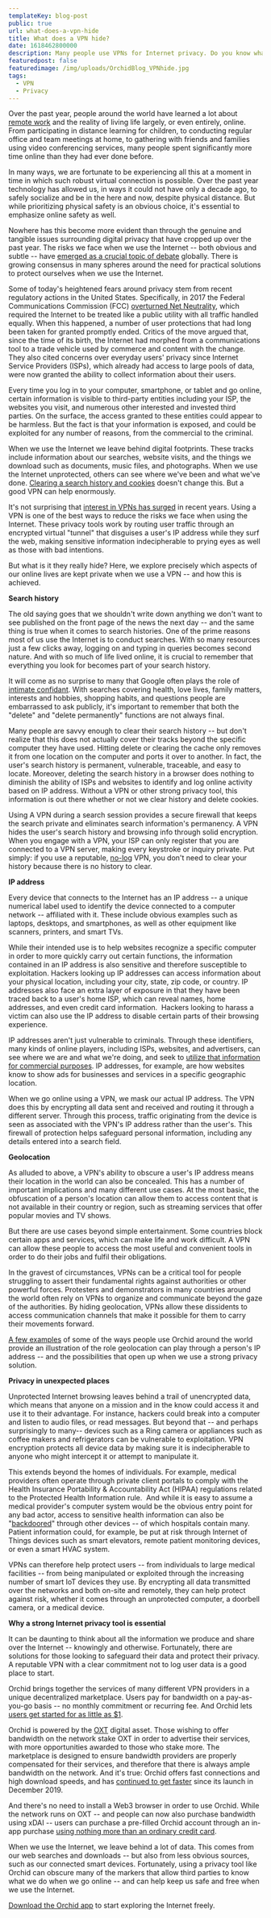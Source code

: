 ```yaml
---
templateKey: blog-post
public: true
url: what-does-a-vpn-hide
title: What does a VPN hide?
date: 1618462800000
description: Many people use VPNs for Internet privacy. Do you know what they truly hide?
featuredpost: false
featuredimage: /img/uploads/OrchidBlog_VPNhide.jpg
tags:
  - VPN
  - Privacy
---
```

Over the past year, people around the world have learned a lot about [remote work](https://blog.orchid.com/tips-for-protecting-your-privacy-while-working-from-home/) and the reality of living life largely, or even entirely, online. From participating in distance learning for children, to conducting regular office and team meetings at home, to gathering with friends and families using video conferencing services, many people spent significantly more time online than they had ever done before.

In many ways, we are fortunate to be experiencing all this at a moment in time in which such robust virtual connection is possible. Over the past year technology has allowed us, in ways it could not have only a decade ago, to safely socialize and be in the here and now, despite physical distance. But while prioritizing physical safety is an obvious choice, it's essential to emphasize online safety as well.

Nowhere has this become more evident than through the genuine and tangible issues surrounding digital privacy that have cropped up over the past year. The risks we face when we use the Internet -- both obvious and subtle -- have [emerged as a crucial topic of debate](https://www.pewresearch.org/fact-tank/2020/05/04/how-americans-see-digital-privacy-issues-amid-the-covid-19-outbreak/) globally. There is growing consensus in many spheres around the need for practical solutions to protect ourselves when we use the Internet.

Some of today's heightened fears around privacy stem from recent regulatory actions in the United States. Specifically, in 2017 the Federal Communications Commission (FCC) [overturned Net Neutrality](https://www.nytimes.com/2017/12/14/technology/net-neutrality-repeal-vote.html), which required the Internet to be treated like a public utility with all traffic handled equally. When this happened, a number of user protections that had long been taken for granted promptly ended. Critics of the move argued that, since the time of its birth, the Internet had morphed from a communications tool to a trade vehicle used by commerce and content with the change. They also cited concerns over everyday users' privacy since Internet Service Providers (ISPs), which already had access to large pools of data, were now granted the ability to collect information about their users.

Every time you log in to your computer, smartphone, or tablet and go online, certain information is visible to third-party entities including your ISP, the websites you visit, and numerous other interested and invested third parties. On the surface, the access granted to these entities could appear to be harmless. But the fact is that your information is exposed, and could be exploited for any number of reasons, from the commercial to the criminal.

When we use the Internet we leave behind digital footprints. These tracks include information about our searches, website visits, and the things we download such as documents, music files, and photographs. When we use the Internet unprotected, others can see where we've been and what we've done. [Clearing a search history and cookies](https://blog.orchid.com/how-to-completely-clear-your-web-browsing-history/) doesn't change this. But a good VPN can help enormously.

It's not surprising that [interest in VPNs has surged](https://blog.orchid.com/what-the-global-vpn-markets-explosive-growth-means-for-orchid/) in recent years. Using a VPN is one of the best ways to reduce the risks we face when using the Internet. These privacy tools work by routing user traffic through an encrypted virtual "tunnel" that disguises a user's IP address while they surf the web, making sensitive information indecipherable to prying eyes as well as those with bad intentions.

But what is it they really hide? Here, we explore precisely which aspects of our online lives are kept private when we use a VPN -- and how this is achieved.

**Search history**

The old saying goes that we shouldn't write down anything we don't want to see published on the front page of the news the next day -- and the same thing is true when it comes to search histories. One of the prime reasons most of us use the Internet is to conduct searches. With so many resources just a few clicks away, logging on and typing in queries becomes second nature. And with so much of life lived online, it is crucial to remember that everything you look for becomes part of your search history.

It will come as no surprise to many that Google often plays the role of [intimate confidant](https://visme.co/blog/revealing-google-search-trends/). With searches covering health, love lives, family matters, interests and hobbies, shopping habits, and questions people are embarrassed to ask publicly, it's important to remember that both the "delete" and "delete permanently" functions are not always final.

Many people are savvy enough to clear their search history -- but don't realize that this does not actually cover their tracks beyond the specific computer they have used. Hitting delete or clearing the cache only removes it from one location on the computer and ports it over to another. In fact, the user's search history is permanent, vulnerable, traceable, and easy to locate. Moreover, deleting the search history in a browser does nothing to diminish the ability of ISPs and websites to identify and log online activity based on IP address. Without a VPN or other strong privacy tool, this information is out there whether or not we clear history and delete cookies.

Using A VPN during a search session provides a secure firewall that keeps the search private and eliminates search information's permanency. A VPN hides the user's search history and browsing info through solid encryption. When you engage with a VPN, your ISP can only register that you are connected to a VPN server, making every keystroke or inquiry private. Put simply: if you use a reputable, [no-log](https://www.howtogeek.com/717096/what-is-a-no-log-vpn-and-why-is-that-important-for-privacy/) VPN, you don't need to clear your history because there is no history to clear.

**IP address**

Every device that connects to the Internet has an IP address -- a unique numerical label used to identify the device connected to a computer network -- affiliated with it. These include obvious examples such as laptops, desktops, and smartphones, as well as other equipment like scanners, printers, and smart TVs.

While their intended use is to help websites recognize a specific computer in order to more quickly carry out certain functions, the information contained in an IP address is also sensitive and therefore susceptible to exploitation. Hackers looking up IP addresses can access information about your physical location, including your city, state, zip code, or country. IP addresses also face an extra layer of exposure in that they have been traced back to a user's home ISP, which can reveal names, home addresses, and even credit card information.  Hackers looking to harass a victim can also use the IP address to disable certain parts of their browsing experience.

IP addresses aren't just vulnerable to criminals. Through these identifiers, many kinds of online players, including ISPs, websites, and advertisers, can see where we are and what we're doing, and seek to [utilize that information for commercial purposes](https://blog.orchid.com/data-creep/). IP addresses, for example, are how websites know to show ads for businesses and services in a specific geographic location.

When we go online using a VPN, we mask our actual IP address. The VPN does this by encrypting all data sent and received and routing it through a different server. Through this process, traffic originating from the device is seen as associated with the VPN's IP address rather than the user's. This firewall of protection helps safeguard personal information, including any details entered into a search field.

**Geolocation**

As alluded to above, a VPN's ability to obscure a user's IP address means their location in the world can also be concealed. This has a number of important implications and many different use cases. At the most basic, the obfuscation of a person's location can allow them to access content that is not available in their country or region, such as streaming services that offer popular movies and TV shows.

But there are use cases beyond simple entertainment. Some countries block certain apps and services, which can make life and work difficult. A VPN can allow these people to access the most useful and convenient tools in order to do their jobs and fulfil their obligations.

In the gravest of circumstances, VPNs can be a critical tool for people struggling to assert their fundamental rights against authorities or other powerful forces. Protesters and demonstrators in many countries around the world often rely on VPNs to organize and communicate beyond the gaze of the authorities. By hiding geolocation, VPNs allow these dissidents to access communication channels that make it possible for them to carry their movements forward.

[A few examples](https://blog.orchid.com/how-people-are-reclaiming-internet-freedom-from-dubai-to-ukraine-to-venezuela/) of some of the ways people use Orchid around the world provide an illustration of the role geolocation can play through a person's IP address -- and the possibilities that open up when we use a strong privacy solution.

**Privacy in unexpected places**

Unprotected Internet browsing leaves behind a trail of unencrypted data, which means that anyone on a mission and in the know could access it and use it to their advantage. For instance, hackers could break into a computer and listen to audio files, or read messages. But beyond that -- and perhaps surprisingly to many-- devices such as a Ring camera or appliances such as coffee makers and refrigerators can be vulnerable to exploitation. VPN encryption protects all device data by making sure it is indecipherable to anyone who might intercept it or attempt to manipulate it.

This extends beyond the homes of individuals. For example, medical providers often operate through private client portals to comply with the Health Insurance Portability & Accountability Act (HIPAA) regulations related to the Protected Health Information rule.  And while it is easy to assume a medical provider's computer system would be the obvious entry point for any bad actor, access to sensitive health information can also be "[backdoored](https://www.natlawreview.com/article/interlopers-things-iot-devices-may-be-used-backdoors-to-your-network)" through other devices -- of which hospitals contain many. Patient information could, for example, be put at risk through Internet of Things devices such as smart elevators, remote patient monitoring devices, or even a smart HVAC system.

VPNs can therefore help protect users -- from individuals to large medical facilities -- from being manipulated or exploited through the increasing number of smart IoT devices they use. By encrypting all data transmitted over the networks and both on-site and remotely, they can help protect against risk, whether it comes through an unprotected computer, a doorbell camera, or a medical device.

**Why a strong Internet privacy tool is essential**

It can be daunting to think about all the information we produce and share over the Internet -- knowingly and otherwise. Fortunately, there are solutions for those looking to safeguard their data and protect their privacy. A reputable VPN with a clear commitment not to log user data is a good place to start.

Orchid brings together the services of many different VPN providers in a unique decentralized marketplace. Users pay for bandwidth on a pay-as-you-go basis -- no monthly commitment or recurring fee. And Orchid lets [users get started for as little as $1](https://blog.orchid.com/starting-today-it-only-costs-1-to-get-started-with-orchid/).

Orchid is powered by the [OXT](https://www.orchid.com/oxt) digital asset. Those wishing to offer bandwidth on the network stake OXT in order to advertise their services, with more opportunities awarded to those who stake more. The marketplace is designed to ensure bandwidth providers are properly compensated for their services, and therefore that there is always ample bandwidth on the network. And it's true: Orchid offers fast connections and high download speeds, and has [continued to get faster](https://blog.orchid.com/orchid-just-got-faster/) since its launch in December 2019.

And there's no need to install a Web3 browser in order to use Orchid. While the network runs on OXT -- and people can now also purchase bandwidth using xDAI -- users can purchase a pre-filled Orchid account through an in-app purchase [using nothing more than an ordinary credit card](https://blog.orchid.com/how-to-start-using-orchids-crypto-vpn-in-seconds/#:~:text=Once%20you've%20got%20the,That's%20it!).

When we use the Internet, we leave behind a lot of data. This comes from our web searches and downloads -- but also from less obvious sources, such as our connected smart devices. Fortunately, using a privacy tool like Orchid can obscure many of the markers that allow third parties to know what we do when we go online -- and can help keep us safe and free when we use the Internet.

[Download the Orchid app](https://www.orchid.com/download) to start exploring the Internet freely.
